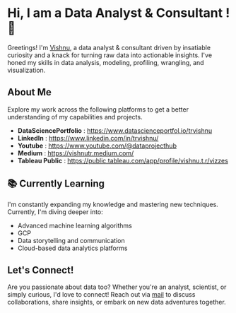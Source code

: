 # Hi, I am a Data Analyst & Consultant ! 👋

Greetings! I'm [Vishnu](https://www.linkedin.com/in/trvishnu/), a data analyst & consultant driven by insatiable curiosity and a knack for turning raw data into actionable insights. I've honed my skills in data analysis, modeling, profiling, wrangling, and visualization.

## About Me
Explore my work across the following platforms to get a better understanding of my capabilities and projects.
- **DataSciencePortfolio** :  https://www.datascienceportfol.io/trvishnu
- **LinkedIn** : https://www.linkedin.com/in/trvishnu/
- **Youtube** : https://www.youtube.com/@dataprojecthub
- **Medium** : https://vishnutr.medium.com/
- **Tableau Public** : https://public.tableau.com/app/profile/vishnu.t.r/vizzes

<!-- 
## 🔧 Tools
- **Languages**: Python, SQL, R
- **Data Analysis**: Pandas, NumPy, SciPy
- **Visualization**: Matplotlib, Seaborn, Plotly
- **Machine Learning**: Scikit-learn, TensorFlow, Keras
- **Database**: MySQL, SQLite
- **Other Tools**: Excel, Tableau, Jupyter Notebooks
-->
## 📚 Currently Learning
I'm constantly expanding my knowledge and mastering new techniques. Currently, I'm diving deeper into:
- Advanced machine learning algorithms
- GCP
- Data storytelling and communication
- Cloud-based data analytics platforms
<!--
## What Awaits You
Explore my [GitHub repositories](link_to_your_repositories) to uncover a trove of data-driven projects and analyses. From exploratory data analysis to predictive modeling, each repository offers a unique glimpse into my analytical journey. Feel free to delve into the code, share your insights, or collaborate on new ventures.
-->
## Let's Connect!
Are you passionate about data too? Whether you're an analyst, scientist, or simply curious, I'd love to connect! Reach out via [mail](vishnutrvtr05@gmail.com) to discuss collaborations, share insights, or embark on new data adventures together.

<!--
Thanks for joining me on this data odyssey, where every dataset is a new frontier waiting to be explored!
-->

<!--
#### Hey there 👋 welcome to my Github! 
I'm a passionate detail oriented Data Analyst:man_technologist: trying to uncover insights:mag: from Data!



**vishnu-t-r/vishnu-t-r** is a ✨ _special_ ✨ repository because its `README.md` (this file) appears on your GitHub profile.

Here are some ideas to get you started:

- 🔭 I’m currently working on ...
- 🌱 I’m currently learning ...
- 👯 I’m looking to collaborate on ...
- 🤔 I’m looking for help with ...
- 💬 Ask me about ...
- 📫 How to reach me: ...
- 😄 Pronouns: ...
- ⚡ Fun fact: ...
-->

